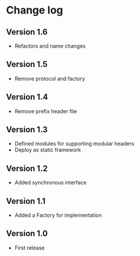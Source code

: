 # Change log

## Version 1.6

- Refactors and name changes

## Version 1.5

- Remove protocol and factory

## Version 1.4

- Remove prefix header file

## Version 1.3

- Defined modules for supporting modular headers 
- Deploy as static framework

## Version 1.2

- Added synchronous interface

## Version 1.1

- Added a Factory for implementation

## Version 1.0

- First release
